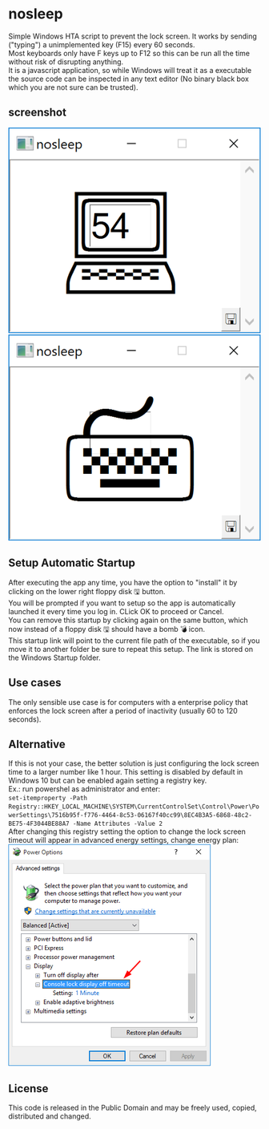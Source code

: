 # nosleep
Simple Windows HTA script to prevent the lock screen. It works by sending ("typing") a unimplemented key (F15) every 60 seconds.  
Most keyboards only have F keys up to F12 so this can be run all the time without risk of disrupting anything.  
It is a javascript application, so while Windows will treat it as a executable the source code can be inspected in any text editor (No binary black box which you are not sure can be trusted).
## screenshot
![screenshot1](https://github.com/pemn/nosleep/blob/master/assets/screenshot1.png)  
![screenshot2](https://github.com/pemn/nosleep/blob/master/assets/screenshot2.png)  
## Setup Automatic Startup
After executing the app any time, you have the option to "install" it by clicking on the lower right floppy disk 🖫 button.  
You will be prompted if you want to setup so the app is automatically launched it every time you log in. CLick OK to proceed or Cancel.  
You can remove this startup by clicking again on the same button, which now instead of a floppy disk 🖫 should have a bomb 💣 icon.  
This startup link will point to the current file path of the executable, so if you move it to another folder be sure to repeat this setup. The link is stored on the Windows Startup folder.
## Use cases
The only sensible use case is for computers with a enterprise policy that enforces the lock screen after a period of inactivity (usually 60 to 120 seconds).  
## Alternative
If this is not your case, the better solution is just configuring the lock screen time to a larger number like 1 hour. This setting is disabled by default in Windows 10 but can be enabled again setting a registry key.  
Ex.: run powershel as administrator and enter:  
`set-itemproperty -Path Registry::HKEY_LOCAL_MACHINE\SYSTEM\CurrentControlSet\Control\Power\PowerSettings\7516b95f-f776-4464-8c53-06167f40cc99\8EC4B3A5-6868-48c2-BE75-4F3044BE88A7 -Name Attributes -Value 2`  
After changing this registry setting the option to change the lock screen timeout will appear in advanced energy settings, change energy plan:  
![energy_settings](https://github.com/pemn/nosleep/blob/master/assets/energy_settings.png)
## License
This code is released in the Public Domain and may be freely used, copied, distributed and changed.
